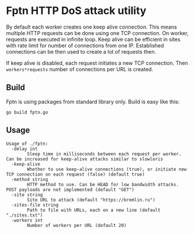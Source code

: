 # Fptn HTTP DoS attack utility

By default each worker creates one keep alive connection. This means multiple HTTP requests can be done using one TCP connection. On worker, requests are executed in infinite loop. Keep alive can be efficient in sites with rate limit for number of connections from one IP. Established connections can be then used to create a lot of requests then.

If keep alive is disabled, each request initiates a new TCP connection. Then `workers*requests` number of connections per URL is created.

## Build

Fptn is using packages from standard library only. Build is easy like this:

```
go build fptn.go
```

## Usage

```
Usage of ./fptn:
  -delay int
    	Sleep time in milliseconds between each request per worker. Can be increased for keep-alive attacks similar to slowloris
  -keep-alive
    	Whether to use keep-alive connections (true), or initiate new TCP connection on each request (false) (default true)
  -method string
    	HTTP method to use. Can be HEAD for low bandwidth attacks. POST payloads are not implemented (default "GET")
  -site string
    	Site URL to attack (default "https://kremlin.ru")
  -sites-file string
    	Path to file with URLs, each on a new line (default "./sites.txt")
  -workers int
    	Number of workers per URL (default 20)
```
